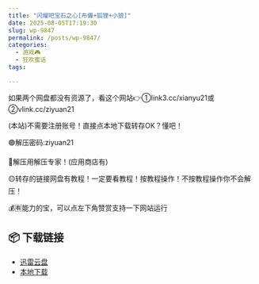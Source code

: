 ```yaml
---
title: "闪耀吧宝石之心[布儡+狐狸+小狼]"
date: 2025-08-05T17:19:30
slug: wp-9847
permalink: /posts/wp-9847/
categories:
  - 游戏🎮
  - 狂欢蜜话
tags:

---
```


如果两个网盘都没有资源了，看这个网站👉①link3.cc/xianyu21或②vlink.cc/ziyuan21

(本站)不需要注册账号！直接点本地下载转存OK？懂吧！

🟢解压密码:ziyuan21

🔵解压用解压专家！(应用商店有)

🟡转存的链接网盘有教程！一定要看教程！按教程操作！不按教程操作你不会解压！

💰🈶能力的宝，可以点左下角赞赏支持一下网站运行

## 📦 下载链接
- [迅雷云盘](https://blziyuan21.com/pay-download/9847?key=9e3938dc4a&down_id=0)
- [本地下载](https://blziyuan21.com/pay-download/9847?key=9e3938dc4a&down_id=1)

